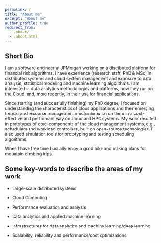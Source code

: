 ```yaml
---
permalink: /
title: "About me"
excerpt: "About me"
author_profile: true
redirect_from: 
  - /about/
  - /about.html
---
```


Short Bio
--------

I am a software engineer at JPMorgan working on a distributed platform for financial risk algorithms. I have experience (research staff, PhD & MSc) in distributed systems and cloud system management and exposure to data analysis, statistical modeling and machine learning algorithms. I am interested in data analytics methodologies and platforms, how they run on the Cloud, and, more recently, in their use for financial applications.

Since starting (and succesfully finishing) my PhD degree, I focused on understanding the characteristics of cloud applications and their emerging trends, and resource management mechanisms to run them in a cost-effective and performant way on cloud and HPC systems. My work resulted in prototypes of core-components of the cloud management systems, e.g., schedulers and workload controllers, built on open-source technologies. I also used simulation tools for prototyping and testing scheduling algorithms. 

When I have free time I usually enjoy a good hike and making plans for mountain climbing trips.

Some key-words to describe the areas of my work
--------

* Large-scale distributed systems

* Cloud Computing

* Performance evaluation and analysis

* Data analytics and applied machine learning

* Infrastructures for data analytics and machine learning/deep learning

* Scalability, reliability and performance/cost optimizations
